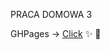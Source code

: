 PRACA DOMOWA 3

GHPages -> [Click](https://eudorcas.github.io/daftacademy-frontend_levelup-spring2019-praca_domowa-3/) :sparkles: :muscle:
